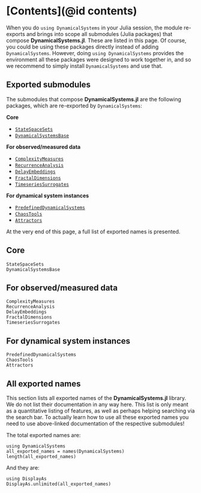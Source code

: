 # [Contents](@id contents)

When you do `using DynamicalSystems` in your Julia session, the module
re-exports and brings into scope all submodules (Julia packages) that compose **DynamicalSystems.jl**. These are listed in this page.
Of course, you could be using these packages directly instead of adding `DynamicalSystems`.
However, doing `using DynamicalSystems` provides the environment all these packages were designed to work together in, and so we recommend to simply install `DynamicalSystems` and use that.

## Exported submodules

The submodules that compose **DynamicalSystems.jl** are the following packages, which are re-exported by `DynamicalSystems`:

**Core**
- [`StateSpaceSets`](@ref)
- [`DynamicalSystemsBase`](@ref)

**For observed/measured data**
- [`ComplexityMeasures`](@ref)
- [`RecurrenceAnalysis`](@ref)
- [`DelayEmbeddings`](@ref)
- [`FractalDimensions`](@ref)
- [`TimeseriesSurrogates`](@ref)

**For dynamical system instances**
- [`PredefinedDynamicalSystems`](@ref)
- [`ChaosTools`](@ref)
- [`Attractors`](@ref)

At the very end of this page, a full list of exported names is presented.


## Core

```@docs
StateSpaceSets
DynamicalSystemsBase
```

## For observed/measured data

```@docs
ComplexityMeasures
RecurrenceAnalysis
DelayEmbeddings
FractalDimensions
TimeseriesSurrogates
```

## For dynamical system instances

```@docs
PredefinedDynamicalSystems
ChaosTools
Attractors
```

## All exported names

This section lists all exported names of the **DynamicalSystems.jl** library. We do not list their documentation in any way here. This list is only meant as a quantitative listing of features, as well as perhaps helping searching via the search bar. To actually learn how to use all these exported names you need to use above-linked documentation of the respective submodules!

The total exported names are:

```@example MAIN
using DynamicalSystems
all_exported_names = names(DynamicalSystems)
length(all_exported_names)
```

And they are:

```@example MAIN
using DisplayAs
DisplayAs.unlimited(all_exported_names)
```
